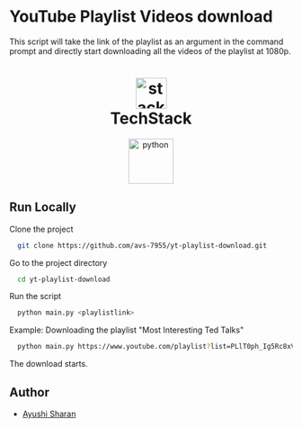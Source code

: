 # YouTube Playlist Videos download

This script will take the link of the playlist as an argument in the command prompt and directly start downloading all the videos of the playlist at 1080p.

<h1 align="center">
  <img src="https://ik.imagekit.io/pq7opoglh/GitHub_ReadMe/stack_GjMfbKvDP.svg?ik-sdk-version=javascript-1.4.3&updatedAt=1655143763495" width="55" alt="stacklogo-python" />
 <br>
 TechStack</h1>

<div align="center">
<img src="https://raw.githubusercontent.com/gilbarbara/logos/master/logos/python.svg" alt="python" width="80" height="80"/>
</div>

## Run Locally

Clone the project

```bash
  git clone https://github.com/avs-7955/yt-playlist-download.git
```

Go to the project directory

```bash
  cd yt-playlist-download
```

Run the script

```bash
  python main.py <playlistlink>
```

Example: Downloading the playlist "Most Interesting Ted Talks"

```bash
  python main.py https://www.youtube.com/playlist?list=PLlT0ph_Ig5Rc8xVBw47aZfLsOGw-lxRWb
```

The download starts.

## Author

-   [Ayushi Sharan](https://github.com/avs-7955)

